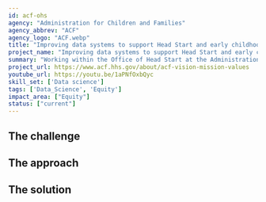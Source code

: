 ```yaml
---
id: acf-ohs
agency: "Administration for Children and Families"
agency_abbrev: "ACF"
agency_logo: "ACF.webp"
title: "Improving data systems to support Head Start and early childhood education"
project_name: "Improving data systems to support Head Start and early childhood education"
summary: "Working within the Office of Head Start at the Administration for Children and Families to optimize support of vulnerable children and families in success for school and life by helping OHS improve data systems through the involvement of data analysis and strategy efforts."
project_url: https://www.acf.hhs.gov/about/acf-vision-mission-values
youtube_url: https://youtu.be/1aPNfOxbQyc
skill_set: ['Data science']
tags: ['Data_Science', 'Equity']
impact_area: ["Equity"]
status: ["current"]
---
```


## The challenge

## The approach

## The solution 

